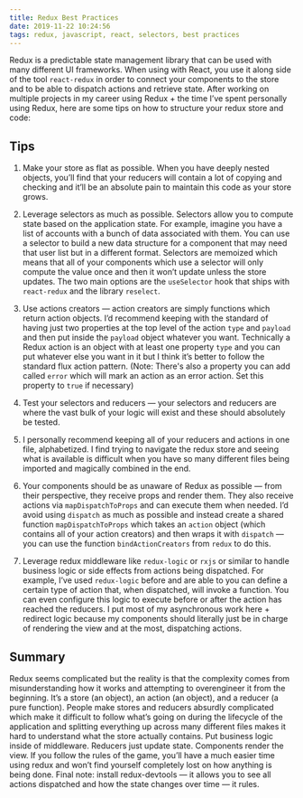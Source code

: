```yaml
---
title: Redux Best Practices
date: 2019-11-22 10:24:56
tags: redux, javascript, react, selectors, best practices
---
```


Redux is a predictable state management library that can be used with many different UI frameworks. When using with React, you use it along side of the tool `react-redux` in order to connect your components to the store and to be able to dispatch actions and retrieve state. After working on multiple projects in my career using Redux + the time I’ve spent personally using Redux, here are some tips on how to structure your redux store and code:

## Tips

1. Make your store as flat as possible. When you have deeply nested objects, you’ll find that your reducers will contain a lot of copying and checking and it’ll be an absolute pain to maintain this code as your store grows.

2. Leverage selectors as much as possible. Selectors allow you to compute state based on the application state. For example, imagine you have a list of accounts with a bunch of data associated with them. You can use a selector to build a new data structure for a component that may need that user list but in a different format. Selectors are memoized which means that all of your components which use a selector will only compute the value once and then it won’t update unless the store updates. The two main options are the `useSelector` hook that ships with `react-redux` and the library `reselect`.

3. Use actions creators — action creators are simply functions which return action objects. I’d recommend keeping with the standard of having just two properties at the top level of the action `type` and `payload` and then put inside the `payload` object whatever you want. Technically a Redux action is an object with at least one property `type` and you can put whatever else you want in it but I think it’s better to follow the standard flux action pattern. (Note: There's also a property you can add called `error` which will mark an action as an error action. Set this property to `true` if necessary)

4. Test your selectors and reducers — your selectors and reducers are where the vast bulk of your logic will exist and these should absolutely be tested.

5. I personally recommend keeping all of your reducers and actions in one file, alphabetized. I find trying to navigate the redux store and seeing what is available is difficult when you have so many different files being imported and magically combined in the end.

6. Your components should be as unaware of Redux as possible — from their perspective, they receive props and render them. They also receive actions via `mapDispatchToProps` and can execute them when needed. I’d avoid using `dispatch` as much as possible and instead create a shared function `mapDispatchToProps` which takes an `action` object (which contains all of your action creators) and then wraps it with `dispatch` — you can use the function `bindActionCreators` from `redux` to do this.

7. Leverage redux middleware like `redux-logic` or `rxjs` or similar to handle business logic or side effects from actions being dispatched. For example, I’ve used `redux-logic` before and are able to you can define a certain type of action that, when dispatched, will invoke a function. You can even configure this logic to execute before or after the action has reached the reducers. I put most of my asynchronous work here + redirect logic because my components should literally just be in charge of rendering the view and at the most, dispatching actions.

## Summary

Redux seems complicated but the reality is that the complexity comes from misunderstanding how it works and attempting to overengineer it from the beginning. It’s a store (an object), an action (an object), and a reducer (a pure function). People make stores and reducers absurdly complicated which make it difficult to follow what’s going on during the lifecycle of the application and splitting everything up across many different files makes it hard to understand what the store actually contains. Put business logic inside of middleware. Reducers just update state. Components render the view. If you follow the rules of the game, you’ll have a much easier time using redux and won’t find yourself completely lost on how anything is being done. Final note: install redux-devtools — it allows you to see all actions dispatched and how the state changes over time — it rules.

